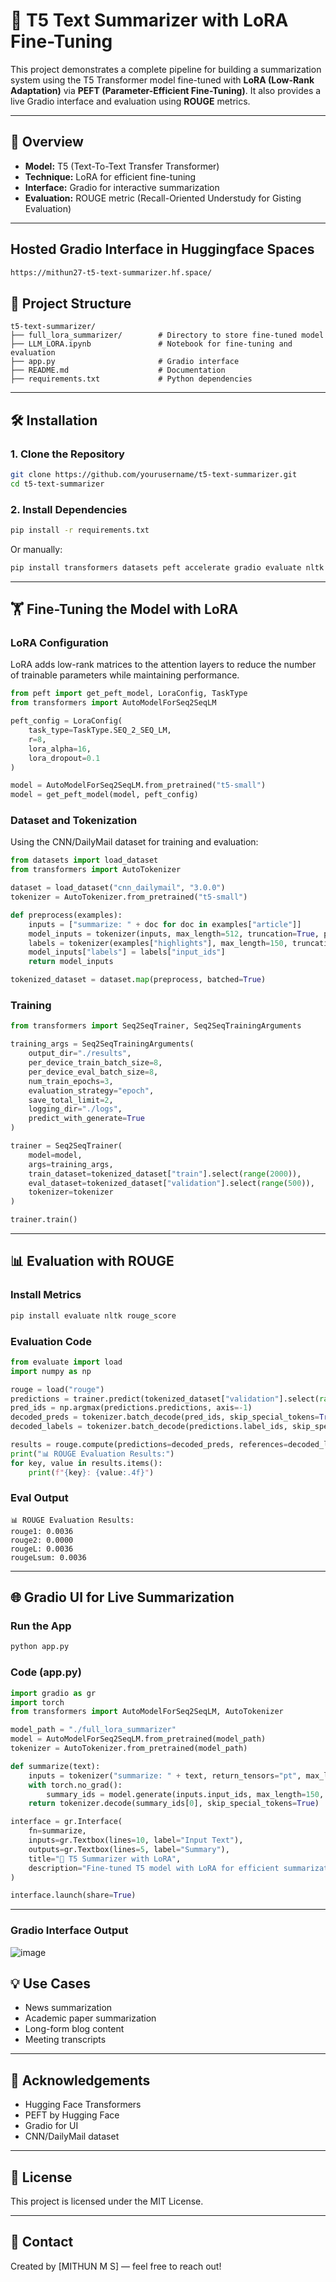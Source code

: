 # 📝 T5 Text Summarizer with LoRA Fine-Tuning

This project demonstrates a complete pipeline for building a summarization system using the T5 Transformer model fine-tuned with **LoRA (Low-Rank Adaptation)** via **PEFT (Parameter-Efficient Fine-Tuning)**. It also provides a live Gradio interface and evaluation using **ROUGE** metrics.

---

## 📌 Overview

* **Model:** T5 (Text-To-Text Transfer Transformer)
* **Technique:** LoRA for efficient fine-tuning
* **Interface:** Gradio for interactive summarization
* **Evaluation:** ROUGE metric (Recall-Oriented Understudy for Gisting Evaluation)

---
## Hosted Gradio Interface in Huggingface Spaces
```bash
https://mithun27-t5-text-summarizer.hf.space/

```
## 📁 Project Structure

```
t5-text-summarizer/
├── full_lora_summarizer/        # Directory to store fine-tuned model
├── LLM_LORA.ipynb               # Notebook for fine-tuning and evaluation
├── app.py                       # Gradio interface
├── README.md                    # Documentation
├── requirements.txt             # Python dependencies
```

---

## 🛠️ Installation

### 1. Clone the Repository

```bash
git clone https://github.com/yourusername/t5-text-summarizer.git
cd t5-text-summarizer
```

### 2. Install Dependencies

```bash
pip install -r requirements.txt
```

Or manually:

```bash
pip install transformers datasets peft accelerate gradio evaluate nltk rouge_score
```

---

## 🏋️ Fine-Tuning the Model with LoRA

### LoRA Configuration

LoRA adds low-rank matrices to the attention layers to reduce the number of trainable parameters while maintaining performance.

```python
from peft import get_peft_model, LoraConfig, TaskType
from transformers import AutoModelForSeq2SeqLM

peft_config = LoraConfig(
    task_type=TaskType.SEQ_2_SEQ_LM,
    r=8,
    lora_alpha=16,
    lora_dropout=0.1
)

model = AutoModelForSeq2SeqLM.from_pretrained("t5-small")
model = get_peft_model(model, peft_config)
```

### Dataset and Tokenization

Using the CNN/DailyMail dataset for training and evaluation:

```python
from datasets import load_dataset
from transformers import AutoTokenizer

dataset = load_dataset("cnn_dailymail", "3.0.0")
tokenizer = AutoTokenizer.from_pretrained("t5-small")

def preprocess(examples):
    inputs = ["summarize: " + doc for doc in examples["article"]]
    model_inputs = tokenizer(inputs, max_length=512, truncation=True, padding="max_length")
    labels = tokenizer(examples["highlights"], max_length=150, truncation=True, padding="max_length")
    model_inputs["labels"] = labels["input_ids"]
    return model_inputs

tokenized_dataset = dataset.map(preprocess, batched=True)
```

### Training

```python
from transformers import Seq2SeqTrainer, Seq2SeqTrainingArguments

training_args = Seq2SeqTrainingArguments(
    output_dir="./results",
    per_device_train_batch_size=8,
    per_device_eval_batch_size=8,
    num_train_epochs=3,
    evaluation_strategy="epoch",
    save_total_limit=2,
    logging_dir="./logs",
    predict_with_generate=True
)

trainer = Seq2SeqTrainer(
    model=model,
    args=training_args,
    train_dataset=tokenized_dataset["train"].select(range(2000)),
    eval_dataset=tokenized_dataset["validation"].select(range(500)),
    tokenizer=tokenizer
)

trainer.train()
```

---

## 📊 Evaluation with ROUGE

### Install Metrics

```bash
pip install evaluate nltk rouge_score
```

### Evaluation Code

```python
from evaluate import load
import numpy as np

rouge = load("rouge")
predictions = trainer.predict(tokenized_dataset["validation"].select(range(100)))
pred_ids = np.argmax(predictions.predictions, axis=-1)
decoded_preds = tokenizer.batch_decode(pred_ids, skip_special_tokens=True)
decoded_labels = tokenizer.batch_decode(predictions.label_ids, skip_special_tokens=True)

results = rouge.compute(predictions=decoded_preds, references=decoded_labels)
print("📊 ROUGE Evaluation Results:")
for key, value in results.items():
    print(f"{key}: {value:.4f}")
```

### Eval Output

```
📊 ROUGE Evaluation Results:
rouge1: 0.0036
rouge2: 0.0000
rougeL: 0.0036
rougeLsum: 0.0036
```

---

## 🌐 Gradio UI for Live Summarization

### Run the App

```bash
python app.py
```

### Code (app.py)

```python
import gradio as gr
import torch
from transformers import AutoModelForSeq2SeqLM, AutoTokenizer

model_path = "./full_lora_summarizer"
model = AutoModelForSeq2SeqLM.from_pretrained(model_path)
tokenizer = AutoTokenizer.from_pretrained(model_path)

def summarize(text):
    inputs = tokenizer("summarize: " + text, return_tensors="pt", max_length=512, truncation=True)
    with torch.no_grad():
        summary_ids = model.generate(inputs.input_ids, max_length=150, num_beams=4)
    return tokenizer.decode(summary_ids[0], skip_special_tokens=True)

interface = gr.Interface(
    fn=summarize,
    inputs=gr.Textbox(lines=10, label="Input Text"),
    outputs=gr.Textbox(lines=5, label="Summary"),
    title="📝 T5 Summarizer with LoRA",
    description="Fine-tuned T5 model with LoRA for efficient summarization."
)

interface.launch(share=True)
```

---
### Gradio Interface Output
![image](https://github.com/user-attachments/assets/d0a00741-41e4-4ced-b2db-a114e9f719a3)

## 💡 Use Cases

* News summarization
* Academic paper summarization
* Long-form blog content
* Meeting transcripts

---

## 🔖 Acknowledgements

* Hugging Face Transformers
* PEFT by Hugging Face
* Gradio for UI
* CNN/DailyMail dataset

---

## 📜 License

This project is licensed under the MIT License.

---

## 🙋 Contact

Created by \[MITHUN M S] — feel free to reach out!
